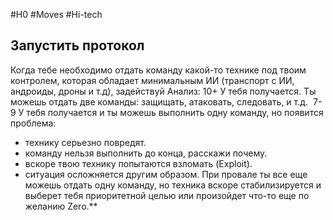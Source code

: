 #H0 #Moves #Hi-tech 
## Запустить протокол
Когда тебе необходимо отдать команду какой-то технике под твоим контролем, которая обладает минимальным ИИ (транспорт с ИИ, андроиды, дроны и т.д), задействуй Анализ:
10+ У тебя получается. Ты можешь отдать две команды: защищать, атаковать, следовать, и т.д. 
7-9 У тебя получается и ты можешь выполнить одну команду, но появится проблема: 
- технику серьезно повредят.
- команду нельзя выполнить до конца, расскажи почему.
- вскоре твою технику попытаются взломать (Exploit).
- ситуация осложняется другим образом.
При провале ты все еще можешь отдать одну команду, но техника вскоре стабилизируется и выберет тебя приоритетной целью или произойдет что-то еще по желанию Zero.**